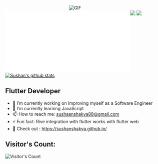 <img align="right" alt="GIF" src="https://media.giphy.com/media/836HiJc7pgzy8iNXCn/giphy.gif" width=300 />
<img align="left" src="https://github.com/SushanShakya/SushanShakya/blob/master/header.svg" width="400" height="200">
<img src="https://img.shields.io/badge/-Sushan%20Shakya-black?style=for-the-badge" width=400>

<img src="https://img.shields.io/badge/-People%20who%20see%20reality%20as%20is%20are%20bound%20to%20extinct.-red?style=for-the-badge" width=400>


[![Sushan's github stats](https://github-readme-stats.vercel.app/api?username=SushanShakya&count_private=true&show_icons=true&theme=dark)](https://github.com/anuraghazra/github-readme-stats)	

## Flutter Developer

- 🔭 I’m currently working on Improving myself as a Software Engineer
- 🌱 I’m currently learning JavaScript
- 📫 How to reach me: sushaanshakya88@gmail.com
- ⚡ Fun fact: Rive integration with flutter works with flutter web
- 💬 Check out : https://sushanshakya.github.io/


## Visitor's Count:
![Visitor's Count](https://profile-counter.glitch.me/%7BSushanShakya%7D/count.svg)

<!--
**SushanShakya/SushanShakya** is a ✨ _special_ ✨ repository because its `README.md` (this file) appears on your GitHub profile.

Here are some ideas to get you started:

- 🔭 I’m currently working on ...
- 🌱 I’m currently learning ...
- 👯 I’m looking to collaborate on ...
- 🤔 I’m looking for help with ...
- 💬 Ask me about ...
- 📫 How to reach me: ...
- 😄 Pronouns: ...
- ⚡ Fun fact: ...
-->
